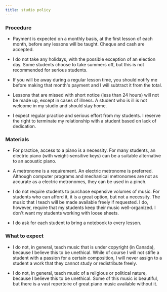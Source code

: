 ```yaml
---
title: studio policy
---
```



### Procedure

* Payment is expected on a monthly basis, at the first lesson of each month, before any lessons will be taught. Cheque and cash are accepted.

* I do not take any holidays, with the possible exception of an election day. Some students choose to take summers off, but this is not recommended for serious students.

* If you will be away during a regular lesson time, you should notify me before making that month's payment and I will subtract it from the total.

* Lessons that are missed with short notice (less than 24 hours) will not be made up, except in cases of illness. A student who is ill is not welcome in my studio and should stay home.

* I expect regular practice and serious effort from my students. I reserve the right to terminate my relationship with a student based on lack of dedication.

### Materials

* For practice, access to a piano is a necessity. For many students, an electric piano (with weight-sensitive keys) can be a suitable alternative to an acoustic piano.

* A metronome is a requirement. An electric metronome is preferred. Although computer programs and mechanical metronomes are not as accurate as a electric metronomes, they can be used in a pinch.

* I do not require students to purchase expensive volumes of music. For students who can afford it, it is a great option, but not a necessity. The music that I teach will be made available freely if requested. I do, however, require that my students keep their music well-organized. I don't want my students working with loose sheets.

* I do ask for each student to bring a notebook to every lesson.

### What to expect

* I do not, in general, teach music that is under copyright (in Canada), because I believe this to be unethical. While of course I will not stifle a student with a passion for a certain composition, I will never assign to a student a work that they cannot study or redistribute freely.

* I do not, in general, teach music of a religious or political nature, because I believe this to be unethical. Some of this music is beautiful, but there is a vast repertoire of great piano music available without it.
